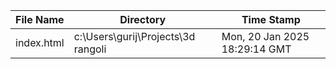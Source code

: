 | File Name | Directory | Time Stamp |
| --- | --- | --- |
| index.html | c:\Users\gurij\Projects\3d rangoli | Mon, 20 Jan 2025 18:29:14 GMT || index.html | c:\Users\gurij\Projects\3d rangoli | Mon, 20 Jan 2025 18:29:24 GMT || index.html | c:\Users\gurij\Projects\3d rangoli | Mon, 20 Jan 2025 18:29:34 GMT || index.html | c:\Users\gurij\Projects\3d rangoli | Mon, 20 Jan 2025 18:29:44 GMT |